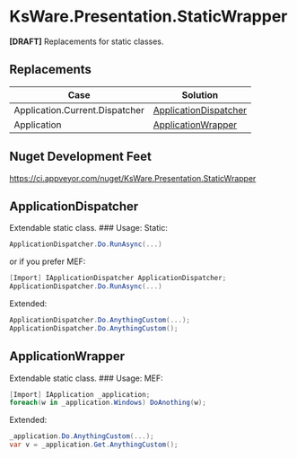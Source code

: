 KsWare.Presentation.StaticWrapper
=================================

**[DRAFT]** Replacements for static classes.

Replacements
------------

| **Case**                       | **Solution**                                     |
|--------------------------------|--------------------------------------------------|
| Application.Current.Dispatcher | [ApplicationDispatcher](##ApplicationDispatcher) |
| Application                    | [ApplicationWrapper](##ApplicationWrapper)       |

Nuget Development Feet
----------------------

<https://ci.appveyor.com/nuget/KsWare.Presentation.StaticWrapper>

ApplicationDispatcher
---------------------

Extendable static class. \#\#\# Usage: Static:

~~~~~~~~~~~~~~~~~~~~~~~~~~~~~~~~~~~~~~~~~~~~~~~~~~~~~~~~~~~~~~~~~~~~~~~~~ csharp
ApplicationDispatcher.Do.RunAsync(...)
~~~~~~~~~~~~~~~~~~~~~~~~~~~~~~~~~~~~~~~~~~~~~~~~~~~~~~~~~~~~~~~~~~~~~~~~~~~~~~~~

or if you prefer MEF:

~~~~~~~~~~~~~~~~~~~~~~~~~~~~~~~~~~~~~~~~~~~~~~~~~~~~~~~~~~~~~~~~~~~~~~~~~ csharp
[Import] IApplicationDispatcher ApplicationDispatcher;
ApplicationDispatcher.Do.RunAsync(...)
~~~~~~~~~~~~~~~~~~~~~~~~~~~~~~~~~~~~~~~~~~~~~~~~~~~~~~~~~~~~~~~~~~~~~~~~~~~~~~~~

Extended:

~~~~~~~~~~~~~~~~~~~~~~~~~~~~~~~~~~~~~~~~~~~~~~~~~~~~~~~~~~~~~~~~~~~~~~~~~ csharp
ApplicationDispatcher.Do.AnythingCustom(...);
ApplicationDispatcher.Do.AnythingCustom();
~~~~~~~~~~~~~~~~~~~~~~~~~~~~~~~~~~~~~~~~~~~~~~~~~~~~~~~~~~~~~~~~~~~~~~~~~~~~~~~~

ApplicationWrapper
------------------

Extendable static class. \#\#\# Usage: MEF:

~~~~~~~~~~~~~~~~~~~~~~~~~~~~~~~~~~~~~~~~~~~~~~~~~~~~~~~~~~~~~~~~~~~~~~~~~ csharp
[Import] IApplication _application;
foreach(w in _application.Windows) DoAnothing(w);
~~~~~~~~~~~~~~~~~~~~~~~~~~~~~~~~~~~~~~~~~~~~~~~~~~~~~~~~~~~~~~~~~~~~~~~~~~~~~~~~

Extended:

~~~~~~~~~~~~~~~~~~~~~~~~~~~~~~~~~~~~~~~~~~~~~~~~~~~~~~~~~~~~~~~~~~~~~~~~~ csharp
_application.Do.AnythingCustom(...);
var v = _application.Get.AnythingCustom();
~~~~~~~~~~~~~~~~~~~~~~~~~~~~~~~~~~~~~~~~~~~~~~~~~~~~~~~~~~~~~~~~~~~~~~~~~~~~~~~~
